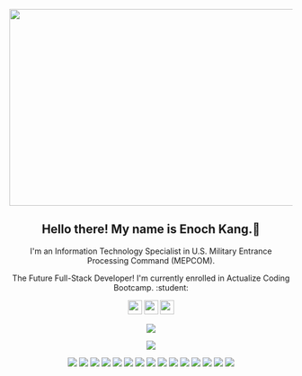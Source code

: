 <p align="center">
  <img  width="800" height="350" src="banner.gif">
</p>

<h2 align="center">Hello there! My name is Enoch Kang.👋</h2>
<p align="center">I'm an Information Technology Specialist in U.S. Military Entrance Processing Command (MEPCOM).</p>
<p align="center">The Future Full-Stack Developer! I'm currently enrolled in Actualize Coding Bootcamp. :student:
</p>
<p align="center"><a href="https://twitter.com/"><img src="https://img.shields.io/badge/twitter-%231DA1F2.svg?&style=for-the-badge&logo=twitter&logoColor=white" height=25></a> <a href="https://www.linkedin.com/in/enoch--kang/"><img src="https://img.shields.io/badge/linkedin-%230077B5.svg?&style=for-the-badge&logo=linkedin&logoColor=white" height=25></a> <a href="https://www.instagram.com/enoch_kang/"><img src="https://img.shields.io/badge/instagram-%23E4405F.svg?&style=for-the-badge&logo=instagram&logoColor=white" height=25></a> 
</p>

<p align=center>
    <a href="https://github.com/kangenoch?tab=repositories">
    <img src="https://badges.pufler.dev/repos/kangenoch?style=flat-square&color=black&logo=github">
  </a>
</p>
<p align="center">
<a href="https://github.com/kangenoch"><img src="https://img.shields.io/github/followers/kangenoch?style=social"></a>
</p>
<p align="center">
<img src="https://img.shields.io/badge/Ruby-red"> <img src="https://img.shields.io/badge/RubyOnRails-purple"> <img src="https://img.shields.io/badge/Object-Oriented_Programming-silver"> <img src="https://img.shields.io/badge/Test-Driven_Dev-green"> <img src="https://img.shields.io/badge/Pair_Programming-gold"> <img src="https://img.shields.io/badge/PostgreSQL-blue"> <img src="https://img.shields.io/badge/SQL-brown"> <img src="https://img.shields.io/badge/Application_Programming_Interfaces(API)-red"> <img src="https://img.shields.io/badge/C-brown"> <img src="https://img.shields.io/badge/Java-blue"> <img src="https://img.shields.io/badge/MQL4-yellow"> <img src="https://img.shields.io/badge/Javascript-green"> <img src="https://img.shields.io/badge/WindowsAPI-natural"> <img src="https://img.shields.io/badge/ArduinoRobotics-magenta"> <img src="https://img.shields.io/badge/CompTIA_A+-red">  
</p>
